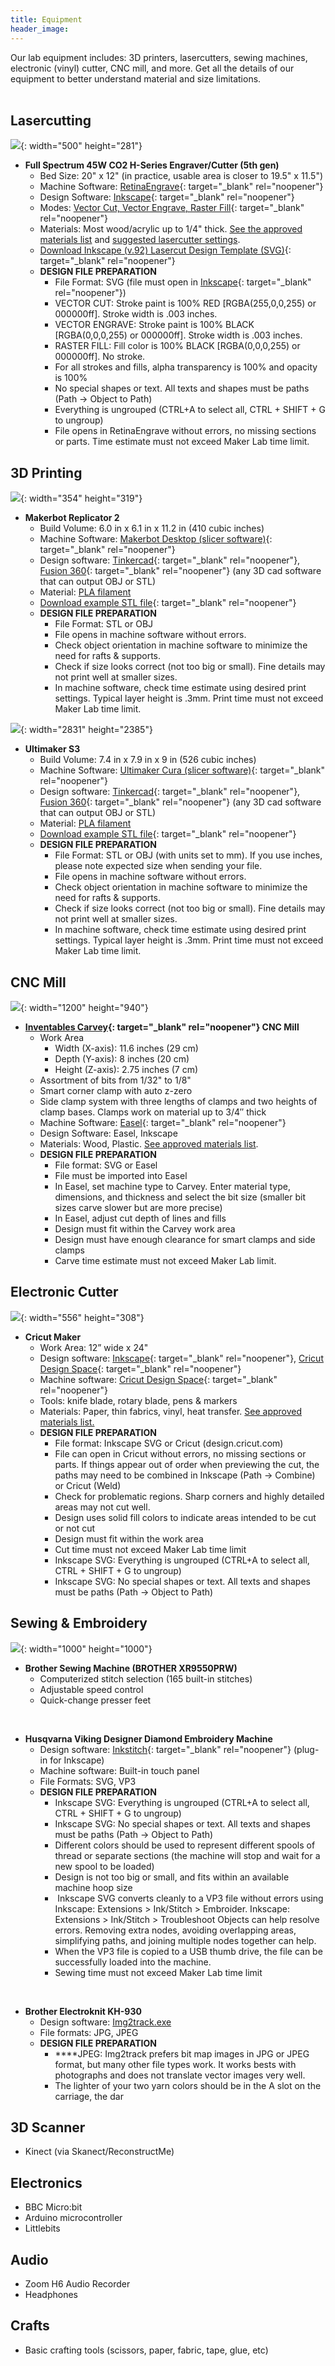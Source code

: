 ```yaml
---
title: Equipment
header_image:
---
```


Our lab equipment includes: 3D printers, lasercutters, sewing machines, electronic (vinyl) cutter, CNC mill, and more. Get all the details of our equipment to better understand material and size limitations.<br>&nbsp;

## Lasercutting

![](/uploads/equipment/full-spectrum-laser-h-series-20-x-12-laser-cutter-orig.jpg){: width="500" height="281"}

* **Full Spectrum 45W CO2 H-Series Engraver/Cutter (5th gen)**
  * Bed Size: 20" x 12" (in practice, usable area is closer to 19.5" x 11.5")
  * Machine Software: [RetinaEngrave](http://laser101.fslaser.com/RetinaEngrave){: target="_blank" rel="noopener"}
  * Design Software: [Inkscape](http://inkscape.org){: target="_blank" rel="noopener"}
  * Modes: [Vector Cut, Vector Engrave, Raster Fill](https://lasercuttingsheffield.wordpress.com/engraving-and-cutting/){: target="_blank" rel="noopener"}
  * Materials: Most wood/acrylic up to 1/4" thick. [See the approved materials list](materials#approved-lasercutter-materials) and [suggested lasercutter settings](materials#suggested-lasercutter-settings).
  * [Download Inkscape (v.92) Lasercut Design Template (SVG)](https://raw.githubusercontent.com/cplmakerlab/general/master/templates/cplmakerlab-lasercut-template-inkscape-v92.svg){: target="_blank" rel="noopener"}
  * **DESIGN FILE PREPARATION**
    * File Format: SVG (file must open in [Inkscape](http://inkscape.org/){: target="_blank" rel="noopener"})
    * VECTOR CUT: Stroke paint is 100% RED \[RGBA(255,0,0,255) or 000000ff\]. Stroke width is .003 inches.
    * VECTOR ENGRAVE: Stroke paint is 100% BLACK \[RGBA(0,0,0,255) or 000000ff\]. Stroke width is .003 inches.
    * RASTER FILL: Fill color is 100% BLACK \[RGBA(0,0,0,255) or 000000ff\]. No stroke.
    * For all strokes and fills, alpha transparency is 100% and opacity is 100%
    * No special shapes or text. All texts and shapes must be paths (Path -&gt; Object to Path)
    * Everything is ungrouped (CTRL+A to select all, CTRL + SHIFT + G to ungroup)
    * File opens in RetinaEngrave without errors, no missing sections or parts. Time estimate must not exceed Maker Lab time limit.&nbsp;

## 3D Printing

![](/uploads/equipment/makerbot-replicator-2-2-0.jpg){: width="354" height="319"}

* **Makerbot Replicator 2**
  * Build Volume: 6.0 in x 6.1 in x 11.2 in (410 cubic inches)
  * Machine Software: [Makerbot Desktop (slicer software)](https://support.makerbot.com/troubleshooting/makerbot-desktop-software/software-download/download_12190){: target="_blank" rel="noopener"}
  * Design software: [Tinkercad](http://tinkercad.com){: target="_blank" rel="noopener"}, [Fusion 360](https://www.autodesk.com/products/fusion-360/personal){: target="_blank" rel="noopener"} (any 3D cad software that can output OBJ or STL)
  * Material: [PLA filament](materials)
  * [Download example STL file](https://cdn.thingiverse.com/assets/94/00/bf/48/20/Harold-Washington-CPLMakerLab.stl){: target="_blank" rel="noopener"}
  * **DESIGN FILE PREPARATION**
    * File Format: STL or OBJ
    * File opens in machine software without errors.
    * Check object orientation in machine software to minimize the need for rafts & supports.
    * Check if size looks correct (not too big or small). Fine details may not print well at smaller sizes.
    * In machine software, check time estimate using desired print settings. Typical layer height is .3mm. Print time must not exceed Maker Lab time limit.&nbsp;

![](/uploads/equipment/ultimaker-s3-front.jpg){: width="2831" height="2385"}

* **Ultimaker S3**
  * Build Volume: 7.4 in x 7.9 in x 9 in (526 cubic inches)
  * Machine Software: [Ultimaker Cura (slicer software)](https://ultimaker.com/software/ultimaker-cura){: target="_blank" rel="noopener"}
  * Design software: [Tinkercad](http://tinkercad.com){: target="_blank" rel="noopener"}, [Fusion 360](https://www.autodesk.com/products/fusion-360/personal){: target="_blank" rel="noopener"} (any 3D cad software that can output OBJ or STL)
  * Material: [PLA filament](materials)
  * [Download example STL file](https://cdn.thingiverse.com/assets/94/00/bf/48/20/Harold-Washington-CPLMakerLab.stl){: target="_blank" rel="noopener"}
  * **DESIGN FILE PREPARATION**
    * File Format: STL or OBJ (with units set to mm). If you use inches, please note expected size when sending your file.
    * File opens in machine software without errors.
    * Check object orientation in machine software to minimize the need for rafts & supports.
    * Check if size looks correct (not too big or small). Fine details may not print well at smaller sizes.
    * In machine software, check time estimate using desired print settings. Typical layer height is .3mm. Print time must not exceed Maker Lab time limit.&nbsp;

## CNC Mill

![](/uploads/equipment/carvey.jpg){: width="1200" height="940"}

* **[Inventables Carvey](https://www.inventables.com/technologies/carvey){: target="_blank" rel="noopener"} CNC Mill**
  * Work Area
    * Width (X-axis): 11.6 inches (29 cm)
    * Depth (Y-axis): 8 inches (20 cm)
    * Height (Z-axis): 2.75 inches (7 cm)
  * Assortment of bits from 1/32" to 1/8"
  * Smart corner clamp with auto z-zero
  * Side clamp system with three lengths of clamps and two heights of clamp bases. Clamps work on material up to 3/4″ thick
  * Machine Software: [Easel](https://easel.inventables.com){: target="_blank" rel="noopener"}
  * Design Software: Easel, Inkscape
  * Materials: Wood, Plastic. [See approved materials list](materials).
  * **DESIGN FILE PREPARATION**
    * File format: SVG or Easel
    * File must be imported into Easel
    * In Easel, set machine type to Carvey. Enter material type, dimensions, and thickness and select the bit size (smaller bit sizes carve slower but are more precise)
    * In Easel, adjust cut depth of lines and fills
    * Design must fit within the Carvey work area
    * Design must have enough clearance for smart clamps and side clamps
    * Carve time estimate must not exceed Maker Lab limit.

## Electronic Cutter

![](/uploads/equipment/cricut-maker.jpg){: width="556" height="308"}

* **Cricut Maker**
  * Work Area: 12” wide x 24"
  * Design software: [Inkscape](http://inkscape.org){: target="_blank" rel="noopener"}, [Cricut Design Space](http://design.cricut.com){: target="_blank" rel="noopener"}
  * Machine software: [Cricut Design Space](http://design.cricut.com){: target="_blank" rel="noopener"}
  * Tools: knife blade, rotary blade, pens & markers
  * Materials: Paper, thin fabrics, vinyl, heat transfer. [See approved materials list.](materials)
  * **DESIGN FILE PREPARATION**
    * File format: Inkscape SVG or Cricut (design.cricut.com)
    * File can open in Cricut without errors, no missing sections or parts. If things appear out of order when previewing the cut, the paths may need to be combined in Inkscape (Path -&gt; Combine) or Cricut (Weld)
    * Check for problematic regions. Sharp corners and highly detailed areas may not cut well.
    * Design uses solid fill colors to indicate areas intended to be cut or not cut
    * Design must fit within the work area
    * Cut time must not exceed Maker Lab time limit
    * Inkscape SVG: Everything is ungrouped (CTRL+A to select all, CTRL + SHIFT + G to ungroup)
    * Inkscape SVG: No special shapes or text. All texts and shapes must be paths (Path -&gt; Object to Path)

## Sewing & Embroidery

![](/uploads/equipment/brother-sewing-machine-xr9550prw.jpg){: width="1000" height="1000"}

* **Brother Sewing Machine (BROTHER XR9550PRW)**
  * Computerized stitch selection (165 built-in stitches)
  * Adjustable speed control
  * Quick-change presser feet

&nbsp;

* **Husqvarna Viking Designer Diamond Embroidery Machine**
  * Design software: [Inkstitch](https://inkstitch.org/){: target="_blank" rel="noopener"} (plug-in for Inkscape)
  * Machine software: Built-in touch panel
  * File Formats: SVG, VP3
  * **DESIGN FILE PREPARATION**
    * Inkscape SVG: Everything is ungrouped (CTRL+A to select all, CTRL + SHIFT + G to ungroup)
    * Inkscape SVG: No special shapes or text. All texts and shapes must be paths (Path -&gt; Object to Path)
    * Different colors should be used to represent different spools of thread or separate sections (the machine will stop and wait for a new spool to be loaded)
    * Design is not too big or small, and fits within an available machine hoop size
    * &nbsp;Inkscape SVG converts cleanly to a VP3 file without errors using Inkscape: Extensions &gt; Ink/Stitch &gt; Embroider. Inkscape: Extensions &gt; Ink/Stitch &gt; Troubleshoot Objects can help resolve errors. Removing extra nodes, avoiding overlapping areas, simplifying paths, and joining multiple nodes together can help.
    * When the VP3 file is copied to a USB thumb drive, the file can be successfully loaded into the machine.
    * Sewing time must not exceed Maker Lab time limit

&nbsp;

* **Brother Electroknit KH-930**
  * Design software:&nbsp;[Img2track.exe](https://daviworks.com/knitting/)&nbsp;
  * File formats: JPG, JPEG
  * **DESIGN FILE PREPARATION**
    * **​​​​​​​**JPEG: Img2track prefers bit map images in JPG or JPEG format, but many other file types work. It works bests with photographs and does not translate vector images very well.&nbsp;
    * The lighter of your two yarn colors should be in the A slot on the carriage, the dar

## 3D Scanner

* Kinect (via Skanect/ReconstructMe)

## Electronics

* BBC Micro:bit
* Arduino microcontroller
* Littlebits

## Audio

* Zoom H6 Audio Recorder
* Headphones

## Crafts

* Basic crafting tools (scissors, paper, fabric, tape, glue, etc)
